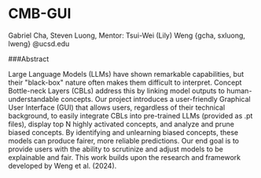 # CMB-GUI

Gabriel Cha, Steven Luong, Mentor: Tsui-Wei (Lily) Weng
{gcha, sxluong, lweng} @ucsd.edu

###Abstract

Large Language Models (LLMs) have shown remarkable capabilities, but their "black-box" nature often makes them difficult to interpret. Concept Bottle-neck Layers (CBLs) address this by linking model outputs to human-understandable concepts. Our project introduces a user-friendly Graphical User Interface (GUI) that allows users, regardless of their technical background, to easily integrate CBLs into pre-trained LLMs (provided as .pt files), display top N highly activated concepts, and analyze and prune biased concepts. By identifying and unlearning biased concepts, these models can produce fairer, more reliable predictions. Our end goal is to provide users with the ability to scrutinize and adjust models to be explainable and fair. This work builds upon the research and framework developed by Weng et al. (2024).